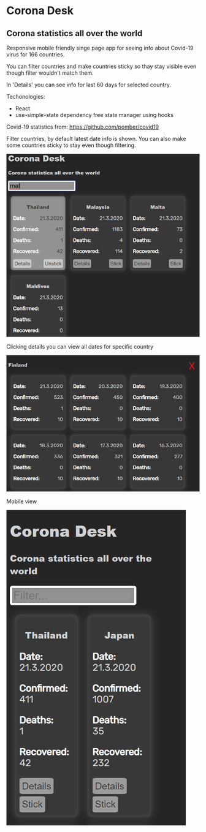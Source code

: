 # Corona Desk

## Corona statistics all over the world


Responsive mobile friendly singe page app for seeing info about Covid-19 virus for 166 countries.

You can filter countries and make countries sticky so thay stay visible even though filter wouldn't match them.

In 'Details' you can see info for last 60 days for selected country.

Techonologies:
- React
- use-simple-state dependency free state manager using hooks


Covid-19 statistics from: https://github.com/pomber/covid19


Filter countries, by default latest date info is shown. You can also make some countries sticky to stay even though filtering.

![filter](https://github.com/villeverkkonen/coronadesk/blob/master/documentation/images/filter.png)


Clicking details you can view all dates for specific country

![details](https://github.com/villeverkkonen/coronadesk/blob/master/documentation/images/details.png)


Mobile view

![mobile](https://github.com/villeverkkonen/coronadesk/blob/master/documentation/images/mobile.png)